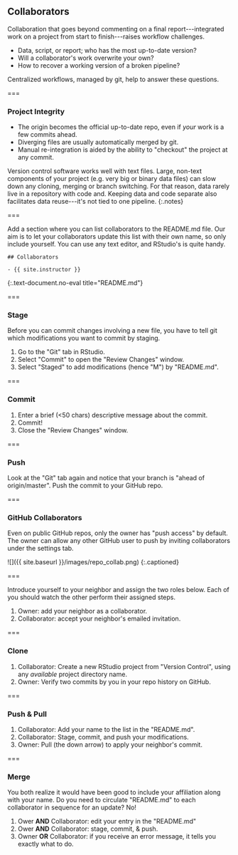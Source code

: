 ---
---

## Collaborators

Collaboration that goes beyond commenting on a final report---integrated work on
a project from start to finish---raises workflow challenges.

- Data, script, or report; who has the most up-to-date version?
- Will a collaborator's work overwrite your own?
- How to recover a working version of a broken pipeline?

Centralized workflows, managed by git, help to answer these questions.

===

### Project Integrity

- The origin becomes the official up-to-date repo, even if *your* work is a
  few commits ahead.
- Diverging files are usually automatically merged by git.
- Manual re-integration is aided by the ability to "checkout" the project at any
  commit.

Version control software works well with text files. Large, non-text
components of your project (e.g. very big or binary data files) can slow down
any cloning, merging or branch switching. For that reason, data rarely live in a
repository with code and. Keeping data and code separate also facilitates data
reuse---it's not tied to one pipeline.
{:.notes}

===

Add a section where you can list collaborators to the README.md file. Our aim is
to let your collaborators update this list with their own name, so only include yourself. You can use any text editor, and RStudio's is quite handy.

~~~
## Collaborators

- {{ site.instructor }}
~~~
{:.text-document.no-eval title="README.md"}


===

### Stage

Before you can commit changes involving a new file, you have to tell git which modifications you want to commit by staging.

1. Go to the "Git" tab in RStudio.
1. Select "Commit" to open the "Review Changes" window.
1. Select "Staged" to add modifications (hence "M") by "README.md".

===

### Commit

1. Enter a brief (<50 chars) descriptive message about the commit.
1. Commit!
1. Close the "Review Changes" window.

===

### Push

Look at the "Git" tab again and notice that your branch is "ahead of
origin/master". Push the commit to your GitHub repo.

===

### GitHub Collaborators

Even on public GitHub repos, only the owner has "push access" by default. The
owner can allow any other GitHub user to push by inviting collaborators under
the settings tab.

![]({{ site.baseurl }}/images/repo_collab.png)
{:.captioned}

===

Introduce yourself to your neighbor and assign the two roles below. Each of you
should watch the other perform their assigned steps.

1. Owner: add your neighbor as a collaborator.
1. Collaborator: accept your neighbor's emailed invitation.

===

### Clone

1. Collaborator: Create a new RStudio project from "Version Control", using any *available* project directory name.
1. Owner: Verify two commits by you in your repo history on GitHub.

===

### Push & Pull

1. Collaborator: Add your name to the list in the "README.md".
1. Collaborator: Stage, commit, and push your modifications.
1. Owner: Pull (the down arrow) to apply your neighbor's commit.

===

### Merge

You both realize it would have been good to include your affiliation along with your name. Do you need to circulate "README.md" to each collaborator in sequence for an update? No!

1. Ower **AND** Collaborator: edit your entry in the "README.md"
1. Ower **AND** Collaborator: stage, commit, & push.
1. Owner **OR** Collaborator: if you receive an error message, it tells you
exactly what to do.
